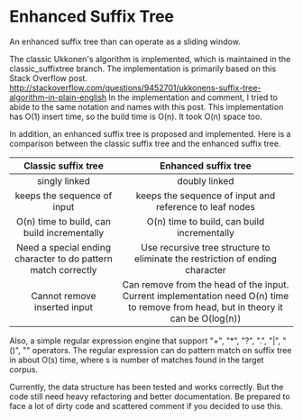 Enhanced Suffix Tree
==================

An enhanced suffix tree than can operate as a sliding window.

The classic Ukkonen's algorithm is implemented, which is maintained in the classic_suffixtree branch.
The implementation is primarily based on this Stack Overflow post.
http://stackoverflow.com/questions/9452701/ukkonens-suffix-tree-algorithm-in-plain-english
In the implementation and comment, I tried to abide to the same notation and names with this post.
This implementation has O(1) insert time, so the build time is O(n). It took O(n) space too.

In addition, an enhanced suffix tree is proposed and implemented. Here is a comparison between the classic suffix tree and the enhanced suffix tree.

|                      Classic suffix tree                      |                                                         Enhanced suffix tree                                                        |
|:-------------------------------------------------------------:|:-----------------------------------------------------------------------------------------------------------------------------------:|
|                         singly linked                         |                                                            doubly linked                                                            |
| keeps the sequence of input                                   | keeps the sequence of input and reference to leaf nodes                                                                             |
| O(n) time to build, can build incrementally                   | O(n) time to build, can build incrementally                                                                                         |
| Need a special ending character to do pattern match correctly | Use recursive tree structure to eliminate the restriction of ending character                                                       |
| Cannot remove inserted input                                  | Can remove from the head of the input. Current implementation need O(n) time to remove from head, but in theory it can be O(log(n)) |

Also, a simple regular expression engine that support "+", "*", "?", ".", "|", "()", "\" operators. The regular expression can do pattern match on suffix tree in about O(s) time, where s is number of matches found in the target corpus.

Currently, the data structure has been tested and works correctly. But the code still need heavy refactoring and better documentation. Be prepared to face a lot of dirty code and scattered comment if you decided to use this.
